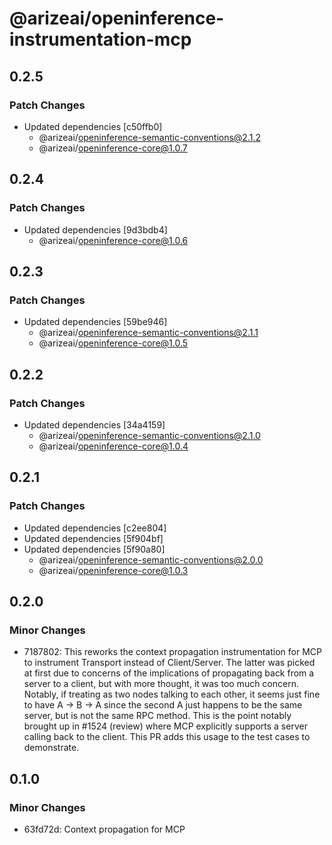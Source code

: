 # @arizeai/openinference-instrumentation-mcp

## 0.2.5

### Patch Changes

- Updated dependencies [c50ffb0]
  - @arizeai/openinference-semantic-conventions@2.1.2
  - @arizeai/openinference-core@1.0.7

## 0.2.4

### Patch Changes

- Updated dependencies [9d3bdb4]
  - @arizeai/openinference-core@1.0.6

## 0.2.3

### Patch Changes

- Updated dependencies [59be946]
  - @arizeai/openinference-semantic-conventions@2.1.1
  - @arizeai/openinference-core@1.0.5

## 0.2.2

### Patch Changes

- Updated dependencies [34a4159]
  - @arizeai/openinference-semantic-conventions@2.1.0
  - @arizeai/openinference-core@1.0.4

## 0.2.1

### Patch Changes

- Updated dependencies [c2ee804]
- Updated dependencies [5f904bf]
- Updated dependencies [5f90a80]
  - @arizeai/openinference-semantic-conventions@2.0.0
  - @arizeai/openinference-core@1.0.3

## 0.2.0

### Minor Changes

- 7187802: This reworks the context propagation instrumentation for MCP to instrument Transport instead of Client/Server. The latter was picked at first due to concerns of the implications of propagating back from a server to a client, but with more thought, it was too much concern. Notably, if treating as two nodes talking to each other, it seems just fine to have A -> B -> A since the second A just happens to be the same server, but is not the same RPC method. This is the point notably brought up in #1524 (review) where MCP explicitly supports a server calling back to the client. This PR adds this usage to the test cases to demonstrate.

## 0.1.0

### Minor Changes

- 63fd72d: Context propagation for MCP
